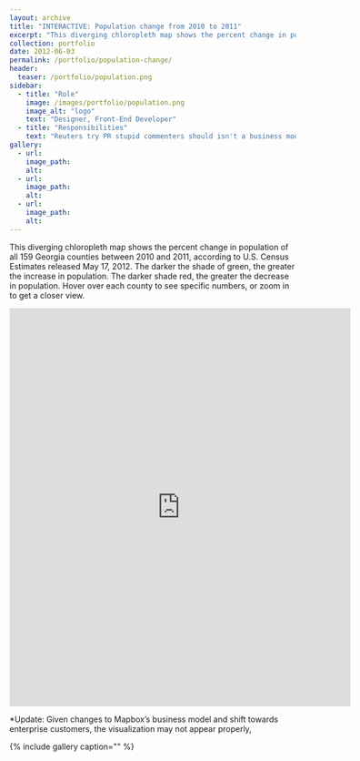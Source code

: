 ```yaml
---
layout: archive
title: "INTERACTIVE: Population change from 2010 to 2011"
excerpt: "This diverging chloropleth map shows the percent change in population of all 159 Georgia counties between 2010 and 2011"
collection: portfolio
date: 2012-06-03
permalink: /portfolio/population-change/
header:
  teaser: /portfolio/population.png
sidebar:
  - title: "Role"
    image: /images/portfolio/population.png
    image_alt: "logo"
    text: "Designer, Front-End Developer"
  - title: "Responsibilities"
    text: "Reuters try PR stupid commenters should isn't a business model"
gallery:
  - url:
    image_path:
    alt:
  - url:
    image_path:
    alt:
  - url:
    image_path:
    alt:
---
```


This diverging chloropleth map shows the percent change in population of all 159 Georgia counties between 2010 and 2011, according to U.S. Census Estimates released May 17, 2012. The darker the shade of green, the greater the increase in population. The darker shade red, the greater the decrease in population. Hover over each county to see specific numbers, or zoom in to get a closer view.

<iframe width="600" height="700" frameborder="0" src="http://a.tiles.mapbox.com/v3/carlvlewis.315301.html#7/33.514/-82.573"></iframe>

*Update: Given changes to Mapbox’s business model and shift towards enterprise customers, the visualization may not appear properly,

{% include gallery caption="" %}

